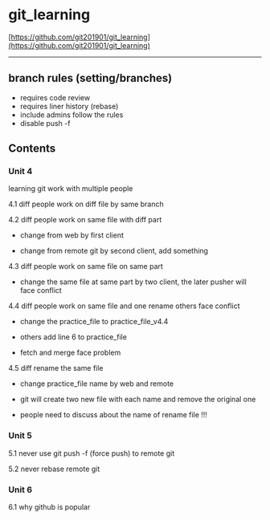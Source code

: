 # git_learning

[https://github.com/git201901/git_learning](https://github.com/git201901/git_learning)

---

## branch rules (setting/branches)

- requires code review
- requires liner history (rebase)
- include admins follow the rules
- disable push -f

## Contents

### Unit 4

learning git work with multiple people

4.1 diff people work on diff file by same branch

4.2 diff people work on same file with diff part

- change from web by first client

- change from remote git by second client, add something

4.3 diff people work on same file on same part

- change the same file at same part by two client, the later pusher will face conflict

4.4 diff people work on same file and one rename others face conflict

- change the practice_file to practice_file_v4.4

- others add line 6 to practice_file

- fetch and merge face problem

4.5 diff rename the same file

- change practice_file name by web and remote

- git will create two new file with each name and remove the original one

- people need to discuss about the name of rename file !!!

### Unit 5

5.1 never use git push -f (force push) to remote git

5.2 never rebase remote git

### Unit 6

6.1 why github is popular

